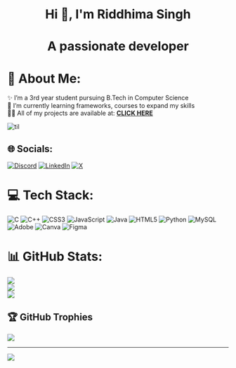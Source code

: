 <h1 align="center">Hi 👋, I'm Riddhima Singh</h1>
<h1 align="center">A passionate developer</h1>

# 💫 About Me:
✨ I’m a 3rd year student pursuing B.Tech in Computer Science <br> 🌱 I’m currently learning frameworks, courses to expand my skills<br> 👨‍💻 All of my projects are available at: [**CLICK HERE**](https://github.com/Riddhima-Singh?tab=repositories) <br>

![til](https://64.media.tumblr.com/214b2cfdfb22eea881ed40a112a05c03/tumblr_noo8cpsHnb1s68p7oo1_640.gif)

## 🌐 Socials:
[![Discord](https://img.shields.io/badge/Discord-%237289DA.svg?logo=discord&logoColor=white)](https://discord.gg/3U8C8BpZ) [![LinkedIn](https://img.shields.io/badge/LinkedIn-%230077B5.svg?logo=linkedin&logoColor=white)](https://www.linkedin.com/in/riddhima-singh-11a39428b/) [![X](https://img.shields.io/badge/X-black.svg?logo=X&logoColor=white)](https://x.com/Riddhima004s) 

# 💻 Tech Stack:
![C](https://img.shields.io/badge/c-%2300599C.svg?style=for-the-badge&logo=c&logoColor=white) ![C++](https://img.shields.io/badge/c++-%2300599C.svg?style=for-the-badge&logo=c%2B%2B&logoColor=white) ![CSS3](https://img.shields.io/badge/css3-%231572B6.svg?style=for-the-badge&logo=css3&logoColor=white) ![JavaScript](https://img.shields.io/badge/javascript-%23323330.svg?style=for-the-badge&logo=javascript&logoColor=%23F7DF1E) ![Java](https://img.shields.io/badge/java-%23ED8B00.svg?style=for-the-badge&logo=openjdk&logoColor=white) ![HTML5](https://img.shields.io/badge/html5-%23E34F26.svg?style=for-the-badge&logo=html5&logoColor=white) ![Python](https://img.shields.io/badge/python-3670A0?style=for-the-badge&logo=python&logoColor=ffdd54) ![MySQL](https://img.shields.io/badge/mysql-4479A1.svg?style=for-the-badge&logo=mysql&logoColor=white) ![Adobe](https://img.shields.io/badge/adobe-%23FF0000.svg?style=for-the-badge&logo=adobe&logoColor=white) ![Canva](https://img.shields.io/badge/Canva-%2300C4CC.svg?style=for-the-badge&logo=Canva&logoColor=white) ![Figma](https://img.shields.io/badge/figma-%23F24E1E.svg?style=for-the-badge&logo=figma&logoColor=white)
# 📊 GitHub Stats:
![](https://github-readme-stats.vercel.app/api?username=Riddhima-Singh&theme=dark&hide_border=false&include_all_commits=false&count_private=false)<br/>
![](https://github-readme-streak-stats.herokuapp.com/?user=Riddhima-Singh&theme=dark&hide_border=false)<br/>
![](https://github-readme-stats.vercel.app/api/top-langs/?username=Riddhima-Singh&theme=dark&hide_border=false&include_all_commits=false&count_private=false&layout=compact)

## 🏆 GitHub Trophies
![](https://github-profile-trophy.vercel.app/?username=Riddhima-Singh&theme=radical&no-frame=false&no-bg=true&margin-w=4)

---
[![](https://visitcount.itsvg.in/api?id=Riddhima-Singh&icon=0&color=0)](https://visitcount.itsvg.in)

<!-- Proudly created with GPRM ( https://gprm.itsvg.in ) -->

